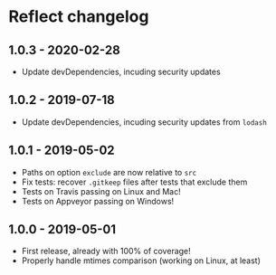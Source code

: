 # Reflect changelog

## 1.0.3 - 2020-02-28

* Update devDependencies, incuding security updates

## 1.0.2 - 2019-07-18

* Update devDependencies, incuding security updates from `lodash`

## 1.0.1 - 2019-05-02

* Paths on option `exclude` are now relative to `src`
* Fix tests: recover `.gitkeep` files after tests that exclude them
* Tests on Travis passing on Linux and Mac!
* Tests on Appveyor passing on Windows!

## 1.0.0 - 2019-05-01

* First release, already with 100% of coverage!
* Properly handle mtimes comparison (working on Linux, at least)